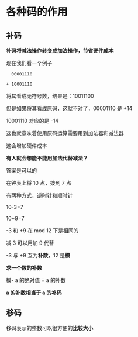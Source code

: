 # 各种码的作用

## 补码

**补码将减法操作转变成加法操作，节省硬件成本**

现在我们看一个例子

```
  00001110 

+ 10001110 
```

将其看成无符号数，结果是：10011100

但是如果将其看成原码，这就不对了，00001110 是 +14

10001110 对应的是 -14

这也就意味着使用原码运算需要用到加法器和减法器

这会增加硬件成本

**有人就会想能不能用加法代替减法？**

答案是可以的

在钟表上将 10 点，拨到 7 点

有两种方式，逆时针和顺时针

10-3=7

10+9=7

-3 和 +9 在 mod 12 下是相同的

减 3 可以用加 9 代替

-3 与 +9 互为**补数**，12 是**模**

**求一个数的补数**

模- a 的绝对值 = a 的补数

**a 的补数相当于 a 的补码**

## 移码

移码表示的整数可以很方便的**比较大小**

